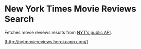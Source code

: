 # New York Times Movie Reviews Search

Fetches movie reviews results from [NYT's public
API](http://developer.nytimes.com/docs/read/movie_reviews_api#).

[http://nytmoviereviews.herokuapp.com/]
